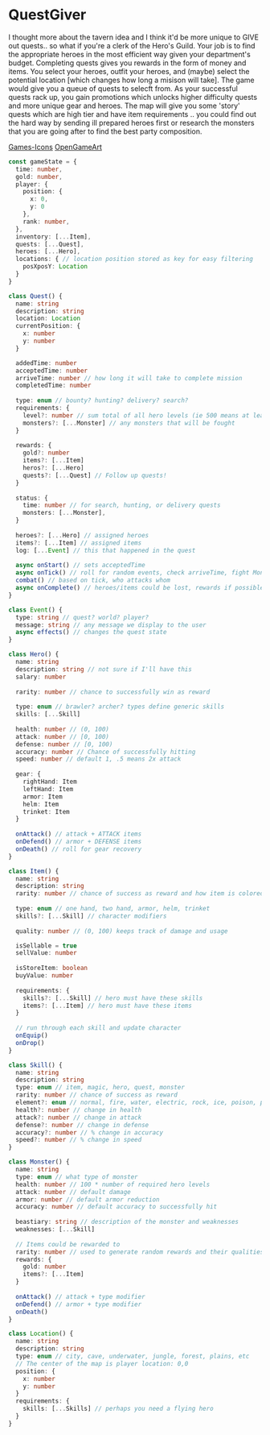 # QuestGiver

I thought more about the tavern idea and I think it'd be more unique to GIVE out quests.. so what if you're a clerk of the Hero's Guild. Your job is to find the appropriate heroes in the most efficient way given your department's budget. Completing quests gives you rewards in the form of money and items. You select your heroes, outfit your heroes, and (maybe) select the potential location [which changes how long a misison will take].
The game would give you a queue of quests to selecft from. As your successful quests rack up, you gain promotions which unlocks higher difficulty quests and more unique gear and heroes.
The map will give you some 'story' quests which are high tier and have item requirements .. you could find out the hard way by sending ill prepared heroes first or research the monsters that you are going after to find the best party composition.

[Games-Icons](https://game-icons.net/) 
[OpenGameArt](https://opengameart.org)


```typescript
const gameState = {
  time: number,
  gold: number,
  player: {
    position: {
      x: 0,
      y: 0
    },
    rank: number,
  },
  inventory: [...Item],
  quests: [...Quest],
  heroes: [...Hero],
  locations: { // location position stored as key for easy filtering
    posXposY: Location
  }
}
```

```typescript
class Quest() {
  name: string
  description: string
  location: Location
  currentPosition: {
    x: number
    y: number
  }

  addedTime: number
  acceptedTime: number
  arriveTime: number // how long it will take to complete mission
  completedTime: number
  
  type: enum // bounty? hunting? delivery? search?
  requirements: {
    level?: number // sum total of all hero levels (ie 500 means at least 5 heroes at 100 level)
    monsters?: [...Monster] // any monsters that will be fought
  }
  
  rewards: {
    gold?: number
    items?: [...Item]
    heros?: [...Hero]
    quests?: [...Quest] // Follow up quests!
  }
  
  status: {
    time: number // for search, hunting, or delivery quests
    monsters: [...Monster],
  }
  
  heroes?: [...Hero] // assigned heroes
  items?: [...Item] // assigned items
  log: [...Event] // this that happened in the quest
  
  async onStart() // sets acceptedTime
  async onTick() // roll for random events, check arriveTime, fight Monsters
  combat() // based on tick, who attacks whom
  async onComplete() // heroes/items could be lost, rewards if possible
}

class Event() {
  type: string // quest? world? player?
  message: string // any message we display to the user
  async effects() // changes the quest state
}
```

```typescript
class Hero() {
  name: string
  description: string // not sure if I'll have this
  salary: number
  
  rarity: number // chance to successfully win as reward
  
  type: enum // brawler? archer? types define generic skills
  skills: [...Skill]
  
  health: number // (0, 100)
  attack: number // [0, 100)
  defense: number // [0, 100)
  accuracy: number // Chance of successfully hitting
  speed: number // default 1, .5 means 2x attack
  
  gear: {
    rightHand: Item
    leftHand: Item
    armor: Item
    helm: Item
    trinket: Item
  }
  
  onAttack() // attack + ATTACK items
  onDefend() // armor + DEFENSE items
  onDeath() // roll for gear recovery
}

class Item() {
  name: string
  description: string
  rarity: number // chance of success as reward and how item is colored
  
  type: enum // one hand, two hand, armor, helm, trinket
  skills?: [...Skill] // character modifiers
  
  quality: number // (0, 100) keeps track of damage and usage

  isSellable = true
  sellValue: number
  
  isStoreItem: boolean
  buyValue: number
  
  requirements: {
    skills?: [...Skill] // hero must have these skills
    items?: [...Item] // hero must have these items
  }
  
  // run through each skill and update character
  onEquip()
  onDrop()
}

class Skill() {
  name: string
  description: string
  type: enum // item, magic, hero, quest, monster
  rarity: number // chance of success as reward
  element?: enum // normal, fire, water, electric, rock, ice, poison, psychic, ghost, dark
  health?: number // change in health
  attack?: number // change in attack
  defense?: number // change in defense
  accuracy?: number // % change in accuracy
  speed?: number // % change in speed
}

class Monster() {
  name: string
  type: enum // what type of monster
  health: number // 100 * number of required hero levels
  attack: number // default damage
  armor: number // default armor reduction
  accuracy: number // default accuracy to successfully hit
 
  beastiary: string // description of the monster and weaknesses
  weaknesses: [...Skill]
  
  // Items could be rewarded to
  rarity: number // used to generate random rewards and their qualities onDeath
  rewards: {
    gold: number
    items?: [...Item]
  }
  
  onAttack() // attack + type modifier
  onDefend() // armor + type modifier
  onDeath()
}

class Location() {
  name: string
  description: string
  type: enum // city, cave, underwater, jungle, forest, plains, etc
  // The center of the map is player location: 0,0
  position: {
    x: number
    y: number
  }
  requirements: {
    skills: [...Skills] // perhaps you need a flying hero
  }
}
```
